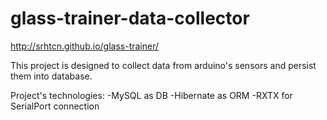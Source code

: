 glass-trainer-data-collector
============================

http://srhtcn.github.io/glass-trainer/

This project is designed to collect data from arduino's sensors and persist them into database.

Project's technologies:
-MySQL as DB
-Hibernate as ORM
-RXTX for SerialPort connection
